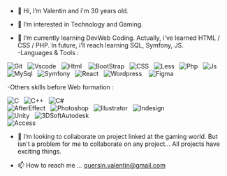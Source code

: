 - 👋 Hi, I’m Valentin and i'm 30 years old.

- 👀 I’m interested in Technology and Gaming. 

- 🌱 I’m currently learning DevWeb Coding.
      Actually, i've learned HTML / CSS / PHP. In future, i'll reach learning SQL, Symfony, JS.  
      -Languages & Tools :   
  
![Git](https://img.shields.io/badge/GIT-E44C30?style=for-the-badge&logo=git&logoColor=white)&nbsp;&nbsp;
![Vscode](https://img.shields.io/badge/Visual_Studio_Code-0078D4?style=for-the-badge&logo=visual%20studio%20code&logoColor=white)&nbsp;&nbsp;
![Html](https://img.shields.io/badge/HTML5-E34F26?style=for-the-badge&logo=html5&logoColor=white) &nbsp;&nbsp;
![BootStrap](https://img.shields.io/badge/Bootstrap-563D7C?style=for-the-badge&logo=bootstrap&logoColor=white)&nbsp;&nbsp; 
![CSS](https://img.shields.io/badge/CSS3-1572B6?style=for-the-badge&logo=css3&logoColor=white)&nbsp;&nbsp;
![Less](https://img.shields.io/badge/less-2B4C80?style=for-the-badge&logo=less&logoColor=white)&nbsp;&nbsp;
![Php](https://img.shields.io/badge/PHP-777BB4?style=for-the-badge&logo=php&logoColor=white)&nbsp;&nbsp;
![Js](https://img.shields.io/badge/JavaScript-F7DF1E?style=for-the-badge&logo=javascript&logoColor=black)&nbsp;&nbsp;
![MySql](https://img.shields.io/badge/MySQL-00000F?style=for-the-badge&logo=mysql&logoColor=white)&nbsp;&nbsp;
![Symfony](https://img.shields.io/badge/connect-%2300843e.svg?style=for-the-badge&logo=symfony&logoColor=white)&nbsp;&nbsp;
![React](https://img.shields.io/badge/React-20232A?style=for-the-badge&logo=react&logoColor=61DAFB)&nbsp;&nbsp;
![Wordpress](https://img.shields.io/badge/Wordpress-21759B?style=for-the-badge&logo=wordpress&logoColor=white) &nbsp;&nbsp;
![Figma](https://img.shields.io/badge/Figma-F24E1E?style=for-the-badge&logo=figma&logoColor=white)&nbsp;&nbsp;

  -Others skills before Web formation :  
    
  ![C](https://img.shields.io/badge/C-00599C?style=for-the-badge&logo=c&logoColor=white)&nbsp;&nbsp;
  ![C++](https://img.shields.io/badge/C%2B%2B-00599C?style=for-the-badge&logo=c%2B%2B&logoColor=white)&nbsp;&nbsp;
  ![C#](https://img.shields.io/badge/C%23-239120?style=for-the-badge&logo=c-sharp&logoColor=white)&nbsp;&nbsp;  
  ![AfterEffect](https://img.shields.io/badge/Adobe%20after%20affects-CF96FD?style=for-the-badge&logo=Adobe%20after%20effects&logoColor=393665)&nbsp;&nbsp;
  ![Photoshop](https://img.shields.io/badge/Adobe%20Photoshop-31A8FF?style=for-the-badge&logo=Adobe%20Photoshop&logoColor=black)&nbsp;&nbsp;
  ![Illustrator](https://img.shields.io/badge/Adobe%20Illustrator-FF9A00?style=for-the-badge&logo=adobe%20illustrator&logoColor=white)&nbsp;&nbsp;
  ![Indesign](https://img.shields.io/badge/Adobe%20InDesign-FF3366?style=for-the-badge&logo=Adobe%20InDesign&logoColor=white)&nbsp;&nbsp;  
  ![Unity](https://img.shields.io/badge/Unity-100000?style=for-the-badge&logo=unity&logoColor=white)&nbsp;&nbsp;
  ![3DSoftAutodesk](https://img.shields.io/badge/Autodesk-000000.svg?style=for-the-badge&logo=Autodesk&logoColor=white)&nbsp;&nbsp;  
  ![Access](https://img.shields.io/badge/Microsoft_Access-A4373A?style=for-the-badge&logo=microsoft-access&logoColor=white)&nbsp;&nbsp;
  

- 💞️ I’m looking to collaborate on project linked at the gaming world. 
      But isn't a problem for me to collaborate on any project... All projects have exciting things.
      
- 📫 How to reach me ...
      quersin.valentin@gmail.com

<!---
vquersin/vquersin is a ✨ special ✨ repository because its `README.md` (this file) appears on your GitHub profile.
You can click the Preview link to take a look at your changes.
--->
